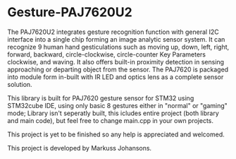 # Gesture-PAJ7620U2
 
The PAJ7620U2 integrates gesture recognition function with general I2C interface into a single chip forming an image analytic sensor system. It can recognize 9 human hand gesticulations such as moving up, down, left, right, forward, backward, circle-clockwise, circle-counter Key Parameters clockwise, and waving. It also offers built-in proximity detection in sensing approaching or departing object from the sensor. The PAJ7620 is packaged into module form in-built with IR LED and optics lens as a complete sensor solution.

This library is built for PAJ7620 gesture sensor for STM32 using STM32cube IDE, using only basic 8 gestures either in "normal" or "gaming" mode;
Library isn't seperatly built, this icludes entire project (both library and main code), but feel free to change main.cpp in your own projects.

This project is yet to be finished so any help is appreciated and welcomed.

This project is developed by Markuss Johansons.
